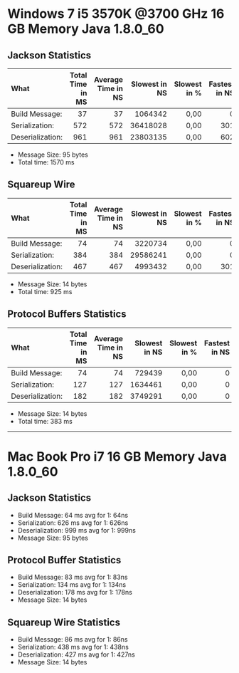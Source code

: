 # Windows 7 i5 3570K @3700 GHz 16 GB Memory Java 1.8.0_60

## Jackson Statistics
| What             | Total Time in MS             | Average Time in NS     | Slowest in NS             | Slowest in %               |Fastest in NS             | Fastest in % |
|:-----------------|-----------------------------:|-----------------------:| -------------------------:| --------------------------:|-------------------------:|-------------:|
| Build Message:   | 37      |  37      |  1064342      |  0,00      |  0      |  88,77|
| Serialization:   | 572      |  572      |  36418028      |  0,00      |  301      |  40,49|
| Deserialization: | 961      |  961      |  23803135      |  0,00      |  602      |  28,11|
* Message Size: 95 bytes
* Total time: 1570 ms

## Squareup Wire
| What             | Total Time in MS             | Average Time in NS     | Slowest in NS             | Slowest in %               |Fastest in NS             | Fastest in % |
|:-----------------|-----------------------------:|-----------------------:| -------------------------:| --------------------------:|-------------------------:|-------------:|
| Build Message:   | 74      |  74      |  3220734      |  0,00      |  0      |  83,73|
| Serialization:   | 384      |  384      |  29586241      |  0,00      |  0      |  0,22|
| Deserialization: | 467      |  467      |  4993432      |  0,00      |  301      |  61,36|
* Message Size: 14 bytes
* Total time: 925 ms

## Protocol Buffers Statistics
| What             | Total Time in MS             | Average Time in NS     | Slowest in NS             | Slowest in %               |Fastest in NS             | Fastest in % |
|:-----------------|-----------------------------:|-----------------------:| -------------------------:| --------------------------:|-------------------------:|-------------:|
| Build Message:   | 74      |  74      |  729439      |  0,00      |  0      |  81,50|
| Serialization:   | 127      |  127      |  1634461      |  0,00      |  0      |  65,34|
| Deserialization: | 182      |  182      |  3749291      |  0,00      |  0      |  49,22|
* Message Size: 14 bytes
* Total time: 383 ms


------------------------------------------------------------

# Mac Book Pro i7 16 GB Memory Java 1.8.0_60
## Jackson Statistics
* Build Message:    64 ms avg for 1:  64ns
* Serialization:   626 ms avg for 1: 626ns
* Deserialization: 999 ms avg for 1: 999ns
* Message Size:     95 bytes

## Protocol Buffer Statistics
* Build Message:    83 ms avg for 1:  83ns
* Serialization:   134 ms avg for 1: 134ns
* Deserialization: 178 ms avg for 1: 178ns
* Message Size:     14 bytes

## Squareup Wire Statistics
* Build Message:    86 ms avg for 1:  86ns
* Serialization:   438 ms avg for 1: 438ns
* Deserialization: 427 ms avg for 1: 427ns
* Message Size:     14 bytes